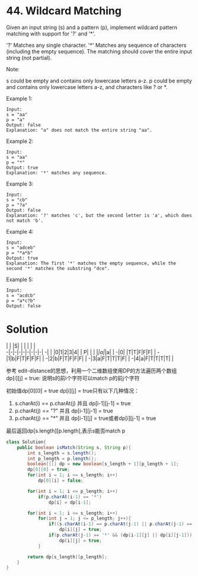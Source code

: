 # 44. Wildcard Matching

Given an input string (s) and a pattern (p), implement wildcard pattern matching with support for '?' and '*'.

'?' Matches any single character.
'*' Matches any sequence of characters (including the empty sequence).
The matching should cover the entire input string (not partial).

Note:

s could be empty and contains only lowercase letters a-z.
p could be empty and contains only lowercase letters a-z, and characters like ? or *.  

Example 1:
```
Input:
s = "aa"
p = "a"
Output: false
Explanation: "a" does not match the entire string "aa".
```
Example 2:
```
Input:
s = "aa"
p = "*"
Output: true
Explanation: '*' matches any sequence.
``` 
Example 3:
```
Input:
s = "cb"
p = "?a"
Output: false
Explanation: '?' matches 'c', but the second letter is 'a', which does not match 'b'.  
```   
Example 4:
```
Input:
s = "adceb"
p = "*a*b"
Output: true
Explanation: The first '*' matches the empty sequence, while the second '*' matches the substring "dce".  
```  
Example 5:
```
Input:
s = "acdcb"
p = "a*c?b"
Output: false
```

# Solution  

 | | |S| | | | | |  
-|-|-|-|-|-|-|-|-|
-| | |0|1|2|3|4| |
P| | | |*|a|*|a| |
-|0| |T|T|F|F|F| |
-|1|b|F|T|F|F|F| |
-|2|b|F|T|F|F|F| |
-|3|a|F|T|T|T|F| |
-|4|a|F|T|T|T|T| |

参考 edit-distance的思想，利用一个二维数组使用DP的方法遍历两个数组  
dp[i][j] = true: 说明s的前i个字符可以match p的前j个字符

初始值dp[0][0] = true
dp[i][j] = true只有以下几种情况：  
1. s.charAt(i) == p.charAt(j) 并且 dp[i-1][j-1] = true  
2. p.charAt(j) == "?" 并且 dp[i-1][j-1] = true  
3. p.charAt(j) == "*" 并且 dp[i-1][j] = true或者dp[i][j-1] = true  

最后返回dp[s.length][p.length],表示s能否match p

``` java
class Solution{
    public boolean isMatch(String s, String p){
        int s_length = s.length();
        int p_length = p.length();
        boolean[][] dp = new boolean[s_length + 1][p_length + 1];
        dp[0][0] = true;
        for(int i = 1; i <= s_length; i++)
            dp[0][i] = false;

        for(int i = 1; i <= p_length; i++)
            if(p.charAt(i-1) == '*')
                dp[i] = dp[i-1];

        for(int i = 1; i <= s_length; i++)
            for(int j = 1; j <= p_length; j++){
                if((s.charAt(i-1) == p.charAt(j-1) || p.charAt(j-1) == '?' ) && dp[i-1][j-1])
                    dp[i][j] = true;
                if(p.charAt(j-1) == '*' && (dp[i-1][j] || dp[i][j-1]))
                    dp[i][j] = true;
            }

        return dp[s_length][p_length];
    } 
}
```